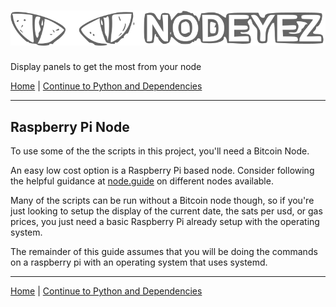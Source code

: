# ![Nodeyez](../images/nodeyez.svg)
Display panels to get the most from your node

[Home](../README.md) | [Continue to Python and Dependencies](./install-2-pythondeps.md)

---

## Raspberry Pi Node

To use some of the the scripts in this project, you'll need a Bitcoin Node.

An easy low cost option is a Raspberry Pi based node. Consider following the 
helpful guidance at [node.guide](https://node.guide) on different nodes 
available.

Many of the scripts can be run without a Bitcoin node though, so if you're just
looking to setup the display of the current date, the sats per usd, or gas 
prices, you just need a basic Raspberry Pi already setup with the operating
system.

The remainder of this guide assumes that you will be doing the commands on
a raspberry pi with an operating system that uses systemd.

---

[Home](../README.md) | [Continue to Python and Dependencies](./install-2-pythondeps.md)

